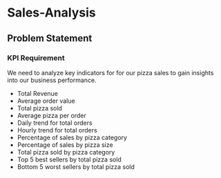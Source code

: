 # Sales-Analysis
## Problem Statement
### KPI Requirement
We need to analyze key indicators for for our pizza sales to gain insights into our business performance. 
- Total Revenue
- Average order value
- Total pizza sold
- Average pizza per order
- Daily trend for total orders
- Hourly trend for total orders
- Percentage of sales by pizza category
- Percentage of sales by pizza size
- Total pizza sold by pizza category
- Top 5 best sellers by total pizza sold
- Bottom 5 worst sellers by total pizza sold
